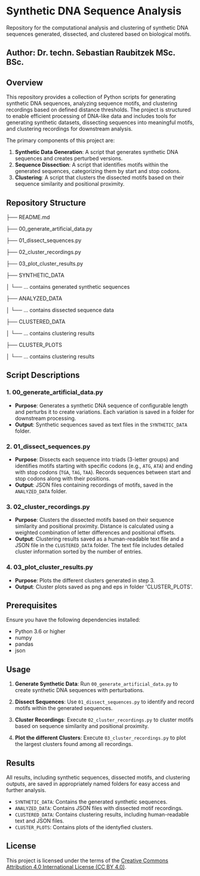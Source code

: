 # Synthetic DNA Sequence Analysis

Repository for the computational analysis and clustering of synthetic DNA sequences generated, dissected, and clustered based on biological motifs.

## Author: Dr. techn. Sebastian Raubitzek MSc. BSc.

## Overview

This repository provides a collection of Python scripts for generating synthetic DNA sequences, analyzing sequence motifs, and clustering recordings based on defined distance thresholds. The project is structured to enable efficient processing of DNA-like data and includes tools for generating synthetic datasets, dissecting sequences into meaningful motifs, and clustering recordings for downstream analysis.

The primary components of this project are:

1. **Synthetic Data Generation**: A script that generates synthetic DNA sequences and creates perturbed versions.
2. **Sequence Dissection**: A script that identifies motifs within the generated sequences, categorizing them by start and stop codons.
3. **Clustering**: A script that clusters the dissected motifs based on their sequence similarity and positional proximity.

## Repository Structure

├── README.md

├── 00_generate_artificial_data.py

├── 01_dissect_sequences.py

├── 02_cluster_recordings.py

├── 03_plot_cluster_results.py

├── SYNTHETIC_DATA 

│ └── ... contains generated synthetic sequences 

├── ANALYZED_DATA 

│ └── ... contains dissected sequence data 

├── CLUSTERED_DATA 

│ └── ... contains clustering results

├── CLUSTER_PLOTS

│ └── ... contains clustering results


## Script Descriptions

### 1. **00_generate_artificial_data.py**
   - **Purpose**: Generates a synthetic DNA sequence of configurable length and perturbs it to create variations. Each variation is saved in a folder for downstream processing.
   - **Output**: Synthetic sequences saved as text files in the `SYNTHETIC_DATA` folder.

### 2. **01_dissect_sequences.py**
   - **Purpose**: Dissects each sequence into triads (3-letter groups) and identifies motifs starting with specific codons (e.g., `ATG`, `ATA`) and ending with stop codons (`TGA`, `TAG`, `TAA`). Records sequences between start and stop codons along with their positions.
   - **Output**: JSON files containing recordings of motifs, saved in the `ANALYZED_DATA` folder.

### 3. **02_cluster_recordings.py**
   - **Purpose**: Clusters the dissected motifs based on their sequence similarity and positional proximity. Distance is calculated using a weighted combination of letter differences and positional offsets.
   - **Output**: Clustering results saved as a human-readable text file and a JSON file in the `CLUSTERED_DATA` folder. The text file includes detailed cluster information sorted by the number of entries.

### 4. **03_plot_cluster_results.py**
   - **Purpose**: Plots the different clusters generated in step 3.
   - **Output**: Cluster plots saved as png and eps in folder 'CLUSTER_PLOTS'.


## Prerequisites

Ensure you have the following dependencies installed:

- Python 3.6 or higher
- numpy
- pandas
- json

## Usage

1. **Generate Synthetic Data**:
   Run `00_generate_artificial_data.py` to create synthetic DNA sequences with perturbations.

2. **Dissect Sequences**:
   Use `01_dissect_sequences.py` to identify and record motifs within the generated sequences.

3. **Cluster Recordings**:
   Execute `02_cluster_recordings.py` to cluster motifs based on sequence similarity and positional proximity.

4. **Plot the different Clusters**:
   Execute `03_cluster_recordings.py` to plot the largest clusters found among all recordings.

## Results

All results, including synthetic sequences, dissected motifs, and clustering outputs, are saved in appropriately named folders for easy access and further analysis.

- `SYNTHETIC_DATA`: Contains the generated synthetic sequences.
- `ANALYZED_DATA`: Contains JSON files with dissected motif recordings.
- `CLUSTERED_DATA`: Contains clustering results, including human-readable text and JSON files.
- `CLUSTER_PLOTS`: Contains plots of the identyfied clusters.


## License

This project is licensed under the terms of the [Creative Commons Attribution 4.0 International License (CC BY 4.0)](http://creativecommons.org/licenses/by/4.0/).
